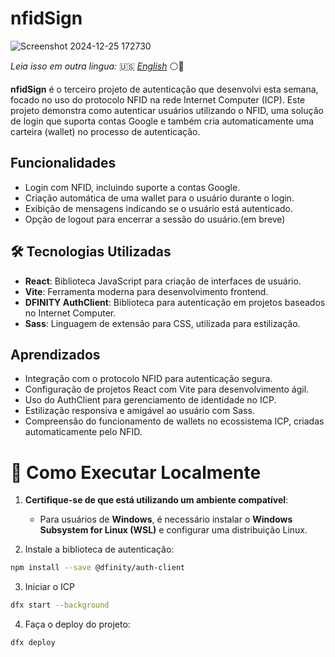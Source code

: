 # nfidSign

![Screenshot 2024-12-25 172730](https://github.com/user-attachments/assets/7e746902-6ddc-482f-86e8-8a6e8c73d50d)

_Leia isso em outra lingua:_ 🇺🇸 [_English_](../../README.md) ⚪🔵

**nfidSign** é o terceiro projeto de autenticação que desenvolvi esta semana, focado no uso do protocolo NFID na rede Internet Computer (ICP). Este projeto demonstra como autenticar usuários utilizando o NFID, uma solução de login que suporta contas Google e também cria automaticamente uma carteira (wallet) no processo de autenticação.

## Funcionalidades

- Login com NFID, incluindo suporte a contas Google.
- Criação automática de uma wallet para o usuário durante o login.
- Exibição de mensagens indicando se o usuário está autenticado.
- Opção de logout para encerrar a sessão do usuário.(em breve)

## 🛠️ Tecnologias Utilizadas

- **React**: Biblioteca JavaScript para criação de interfaces de usuário.
- **Vite**: Ferramenta moderna para desenvolvimento frontend.
- **DFINITY AuthClient**: Biblioteca para autenticação em projetos baseados no Internet Computer.
- **Sass**: Linguagem de extensão para CSS, utilizada para estilização.

## Aprendizados

- Integração com o protocolo NFID para autenticação segura.
- Configuração de projetos React com Vite para desenvolvimento ágil.
- Uso do AuthClient para gerenciamento de identidade no ICP.
- Estilização responsiva e amigável ao usuário com Sass.
- Compreensão do funcionamento de wallets no ecossistema ICP, criadas automaticamente pelo NFID.

# 🚧 Como Executar Localmente

1. **Certifique-se de que está utilizando um ambiente compatível**:  
   - Para usuários de **Windows**, é necessário instalar o **Windows Subsystem for Linux (WSL)** e configurar uma distribuição Linux.  

2. Instale a biblioteca de autenticação: 
```bash
npm install --save @dfinity/auth-client

```

3. Iniciar o ICP
```bash
dfx start --background
```

4. Faça o deploy do projeto:
```bash
dfx deploy
```
